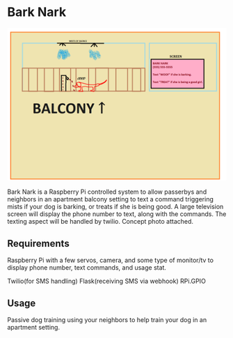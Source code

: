 # Bark Nark

![Bark Nark](https://raw.githubusercontent.com/lumberzach/barknark/master/barknark.png)

Bark Nark is a Raspberry Pi controlled system to allow passerbys and neighbors in an apartment balcony setting to text a command triggering mists if your dog is barking, or treats if she is being good. 
A large television screen will display the phone number to text, along with the commands. The texting aspect will be handled by twilio. Concept photo attached.

## Requirements
Raspberry Pi with a few servos, camera, and some type of monitor/tv to display phone number, text commands, and usage stat.

Twilio(for SMS handling)
Flask(receiving SMS via webhook)
RPi.GPIO


## Usage
Passive dog training using your neighbors to help train your dog in an apartment setting.
